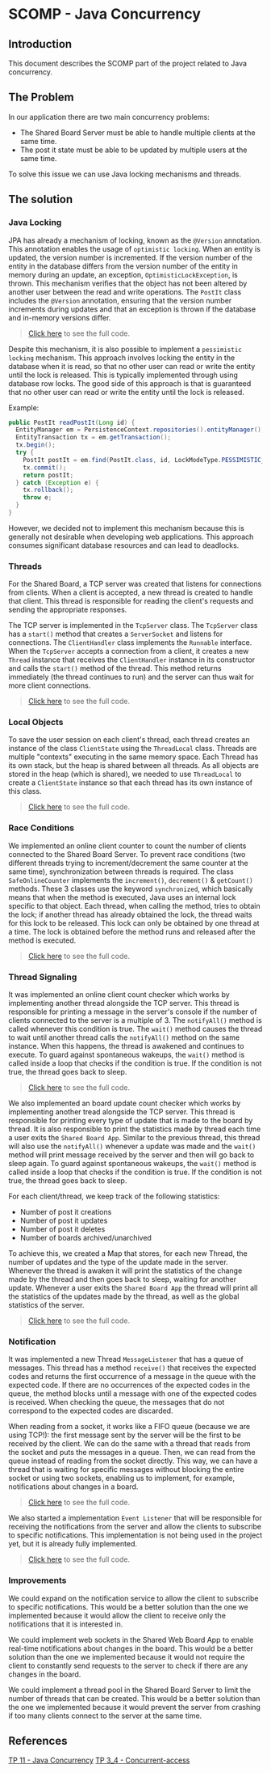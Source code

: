 # SCOMP - Java Concurrency

## Introduction

This document describes the SCOMP part of the project related to Java concurrency.

## The Problem

In our application there are two main concurrency problems:

- The Shared Board Server must be able to handle multiple clients at the same time.
- The post it state must be able to be updated by multiple users at the same time.

To solve this issue we can use Java locking mechanisms and threads.

## The solution

### Java Locking

JPA has already a mechanism of locking, known as the `@Version` annotation. This annotation enables the usage of `optimistic locking`. When an entity is updated, the version number is incremented. If the version number of the entity in the database differs from the version number of the entity in memory during an update, an exception, `OptimisticLockException`, is thrown. This mechanism verifies that the object has not been altered by another user between the read and write operations. The `PostIt` class includes the `@Version` annotation, ensuring that the version number increments during updates and that an exception is thrown if the database and in-memory versions differ.

> [Click here](/ecourse.core/src/main/java/eapli/ecourse/postitmanagement/domain/PostIt.java) to see the full code.

Despite this mechanism, it is also possible to implement a `pessimistic locking` mechanism. This approach involves locking the entity in the database when it is read, so that no other user can read or write the entity until the lock is released. This is typically implemented through using database row locks. The good side of this approach is that is guaranteed that no other user can read or write the entity until the lock is released.

Example:

```java
public PostIt readPostIt(Long id) {
  EntityManager em = PersistenceContext.repositories().entityManager();
  EntityTransaction tx = em.getTransaction();
  tx.begin();
  try {
    PostIt postIt = em.find(PostIt.class, id, LockModeType.PESSIMISTIC_WRITE);
    tx.commit();
    return postIt;
  } catch (Exception e) {
    tx.rollback();
    throw e;
  }
}
```

However, we decided not to implement this mechanism because this is generally not desirable when developing web applications. This approach consumes significant database resources and can lead to deadlocks.

### Threads

For the Shared Board, a TCP server was created that listens for connections from clients. When a client is accepted, a new thread is created to handle that client. This thread is responsible for reading the client's requests and sending the appropriate responses.

The TCP server is implemented in the `TcpServer` class. The `TcpServer` class has a `start()` method that creates a `ServerSocket` and listens for connections. The `ClientHandler` class implements the `Runnable` interface. When the `TcpServer` accepts a connection from a client, it creates a new `Thread` instance that receives the `ClientHandler` instance in its constructor and calls the `start()` method of the thread. This method returns immediately (the thread continues to run) and the server can thus wait for more client connections.

> [Click here](/ecourse.common.board/src/main/java/eapli/ecourse/common/board/TcpServer.java) to see the full code.

### Local Objects

To save the user session on each client's thread, each thread creates an instance of the class `ClientState` using the `ThreadLocal` class. Threads are multiple "contexts" executing in the same memory space. Each Thread has its own stack, but the heap is shared between all threads. As all objects are stored in the heap (which is shared), we needed to use `ThreadLocal` to create a `ClientState` instance so that each thread has its own instance of this class.

> [Click here](/ecourse.daemon.board/src/main/java/eapli/ecourse/daemon/board/clientstate/ClientState.java) to see the full code.

### Race Conditions

We implemented an online client counter to count the number of clients connected to the Shared Board Server. To prevent race conditions (two different threads trying to increment/decrement the same counter at the same time), synchronization between threads is required. The class `SafeOnlineCounter` implements the `increment()`, `decrement()` & `getCount()` methods. These 3 classes use the keyword `synchronized`, which basically means that when the method is executed, Java uses an internal lock specific to that object. Each thread, when calling the method, tries to obtain the lock; if another thread has already obtained the lock, the thread waits for this lock to be released. This lock can only be obtained by one thread at a time. The lock is obtained before the method runs and released after the method is executed.

> [Click here](/ecourse.common.board/src/main/java/eapli/ecourse/common/board/SafeOnlineCounter.java) to see the full code.

### Thread Signaling

It was implemented an online client count checker which works by implementing another thread alongside the TCP server. This thread is responsible for printing a message in the server's console if the number of clients connected to the server is a multiple of 3. The `notifyAll()` method is called whenever this condition is true. The `wait()` method causes the thread to wait until another thread calls the `notifyAll()` method on the same instance. When this happens, the thread is awakened and continues to execute. To guard against spontaneous wakeups, the `wait()` method is called inside a loop that checks if the condition is true. If the condition is not true, the thread goes back to sleep.

> [Click here](/ecourse.common.board/src/main/java/eapli/ecourse/common/board/OnlineSafeShared.java) to see the full code.

We also implemented an board update count checker which works by implementing another tread alongside the TCP server. This thread is responsible for printing every type of update that is made to the board by thread. It is also responsible to print the statistics made by thread each time a user exits the `Shared Board App`. Similar to the previous thread, this thread will also use the `notifyAll()` whenever a update was made and the `wait()` method will print message received by the server and then will go back to sleep again. To guard against spontaneous wakeups, the `wait()` method is called inside a loop that checks if the condition is true. If the condition is not true, the thread goes back to sleep.

For each client/thread, we keep track of the following statistics:

- Number of post it creations
- Number of post it updates
- Number of post it deletes
- Number of boards archived/unarchived

To achieve this, we created a Map that stores, for each new Thread, the number of updates and the type of the update made in the server. Whenever the thread is awaken it will print the statistics of the change made by the thread and then goes back to sleep, waiting for another update. Whenever a user exits the `Shared Board App` the thread will print all the statistics of the updates made by the thread, as well as the global statistics of the server.

> [Click here](/ecourse.common.board/src/main/java/eapli/ecourse/common/board/BoardUpdatesShared.java) to see the full code.

### Notification

It was implemented a new Thread `MessageListener` that has a queue of messages. This thread has a method `receive()` that receives the expected codes and returns the first occurrence of a message in the queue with the expected code. If there are no occurrences of the expected codes in the queue, the method blocks until a message with one of the expected codes is received. When checking the queue, the messages that do not correspond to the expected codes are discarded.

When reading from a socket, it works like a FIFO queue (because we are using TCP!): the first message sent by the server will be the first to be received by the client. We can do the same with a thread that reads from the socket and puts the messages in a queue. Then, we can read from the queue instead of reading from the socket directly. This way, we can have a thread that is waiting for specific messages without blocking the entire socket or using two sockets, enabling us to implement, for example, notifications about changes in a board.

> [Click here](/ecourse.app.board.console/src/main/java/eapli/ecourse/app/board/lib/MessageListener.java) to see the full code.

We also started a implementation `Event Listener` that will be responsible for receiving the notifications from the server and allow the clients to subscribe to specific notifications. This implementation is not being used in the project yet, but it is already fully implemented.

> [Click here](/ecourse.common.board/src/main/java/eapli/ecourse/common/board/EventListener.java) to see the full code.

### Improvements

We could expand on the notification service to allow the client to subscribe to specific notifications. This would be a better solution than the one we implemented because it would allow the client to receive only the notifications that it is interested in.

We could implement web sockets in the Shared Web Board App to enable real-time notifications about changes in the board. This would be a better solution than the one we implemented because it would not require the client to constantly send requests to the server to check if there are any changes in the board.

We could implement a thread pool in the Shared Board Server to limit the number of threads that can be created. This would be a better solution than the one we implemented because it would prevent the server from crashing if too many clients connect to the server at the same time.

## References

[TP 11 - Java Concurrency](https://moodle.isep.ipp.pt/pluginfile.php/280091/mod_resource/content/3/Java%20Concurrency.pdf)
[TP 3_4 - Concurrent-access](https://moodle.isep.ipp.pt/pluginfile.php/273742/mod_resource/content/0/EAPLI_ORM_TP_3_4_concurrent-access.pdf)
